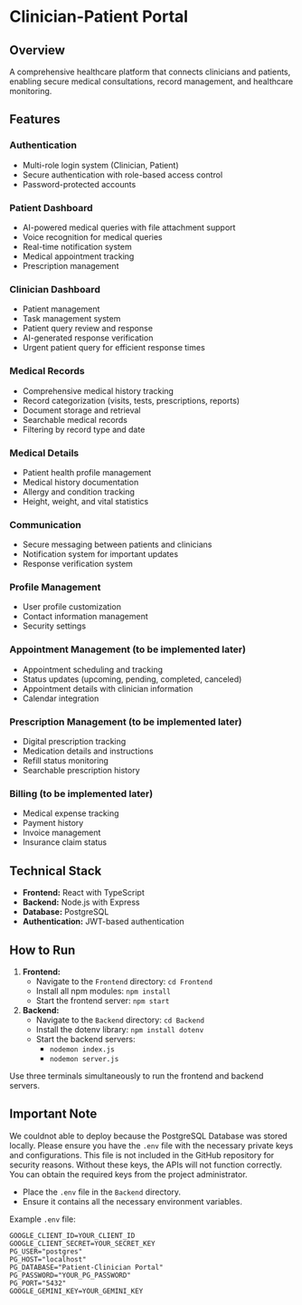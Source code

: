 # Clinician-Patient Portal

## Overview
A comprehensive healthcare platform that connects clinicians and patients, enabling secure medical consultations, record management, and healthcare monitoring.

## Features

### Authentication
- Multi-role login system (Clinician, Patient)
- Secure authentication with role-based access control
- Password-protected accounts

### Patient Dashboard
- AI-powered medical queries with file attachment support
- Voice recognition for medical queries
- Real-time notification system
- Medical appointment tracking
- Prescription management

### Clinician Dashboard
- Patient management
- Task management system
- Patient query review and response
- AI-generated response verification
- Urgent patient query for efficient response times

### Medical Records
- Comprehensive medical history tracking
- Record categorization (visits, tests, prescriptions, reports)
- Document storage and retrieval
- Searchable medical records
- Filtering by record type and date

### Medical Details
- Patient health profile management
- Medical history documentation
- Allergy and condition tracking
- Height, weight, and vital statistics


### Communication
- Secure messaging between patients and clinicians
- Notification system for important updates
- Response verification system

### Profile Management
- User profile customization
- Contact information management
- Security settings

### Appointment Management (to be implemented later)
- Appointment scheduling and tracking
- Status updates (upcoming, pending, completed, canceled)
- Appointment details with clinician information
- Calendar integration

### Prescription Management (to be implemented later)
- Digital prescription tracking
- Medication details and instructions
- Refill status monitoring
- Searchable prescription history

### Billing (to be implemented later)
- Medical expense tracking
- Payment history
- Invoice management
- Insurance claim status


## Technical Stack
- **Frontend:** React with TypeScript
- **Backend:** Node.js with Express
- **Database:** PostgreSQL
- **Authentication:** JWT-based authentication

## How to Run
1. **Frontend:**
    - Navigate to the `Frontend` directory: `cd Frontend`
    - Install all npm modules: `npm install`
    - Start the frontend server: `npm start`
2. **Backend:**
    - Navigate to the `Backend` directory: `cd Backend`
    - Install the dotenv library: `npm install dotenv`
    - Start the backend servers:
      - `nodemon index.js`
      - `nodemon server.js`

Use three terminals simultaneously to run the frontend and backend servers.

## Important Note
We couldnot able to deploy because the PostgreSQL Database was stored locally.
Please ensure you have the `.env` file with the necessary private keys and configurations. This file is not included in the GitHub repository for security reasons. Without these keys, the APIs will not function correctly. You can obtain the required keys from the project administrator.

- Place the `.env` file in the `Backend` directory.
- Ensure it contains all the necessary environment variables.

Example `.env` file:
```
GOOGLE_CLIENT_ID=YOUR_CLIENT_ID
GOOGLE_CLIENT_SECRET=YOUR_SECRET_KEY
PG_USER="postgres"
PG_HOST="localhost"
PG_DATABASE="Patient-Clinician Portal"
PG_PASSWORD="YOUR_PG_PASSWORD"
PG_PORT="5432"
GOOGLE_GEMINI_KEY=YOUR_GEMINI_KEY
```
